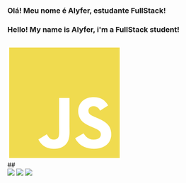 ### Olá! Meu nome é Alyfer, estudante FullStack!
### Hello! My name is Alyfer, i'm a FullStack student!

##
<div>
  <a><img src='https://raw.githubusercontent.com/devicons/devicon/master/icons/javascript/javascript-plain.svg'></a>
</div>
##

<div> 
  <a href="https://www.instagram.com/alyfer.j/" target="_blank"><img src="https://img.shields.io/badge/-Instagram-%23E4405F?style=for-the-badge&logo=instagram&logoColor=white" target="_blank"></a>
  <a href = "mailto:alyferjt.main@gmail.com"><img src="https://img.shields.io/badge/-Gmail-%23333?style=for-the-badge&logo=gmail&logoColor=white" target="_blank"></a>
  <a href="https://www.linkedin.com/in/alyfer-jacobsen-tagliaferro-9b88b8231/" target="_blank"><img src="https://img.shields.io/badge/-LinkedIn-%230077B5?style=for-the-badge&logo=linkedin&logoColor=white" target="_blank"></a> 
</div>
